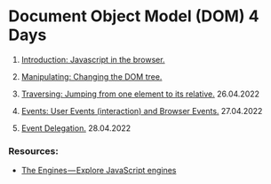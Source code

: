 # Document Object Model (DOM) 4 Days

1. [Introduction: Javascript in the browser.](https://github.com/FbW-E10/SPA-Lessons/tree/main/1-DOM/1-Introduction)

2. [Manipulating: Changing the DOM tree.](https://github.com/FbW-E10/SPA-Lessons/tree/main/1-DOM/2-Manipulating)

3. [Traversing: Jumping from one element to its relative.](https://github.com/FbW-E10/SPA-Lessons/tree/main/1-DOM/3-Traversing) 26.04.2022

4. [Events: User Events (interaction) and Browser Events.](https://github.com/FbW-E10/SPA-Lessons/tree/main/1-DOM/4-Events) 27.04.2022

5. [Event Delegation.](https://github.com/FbW-E10/SPA-Lessons/tree/main/1-DOM/5-Event%20Delegation) 28.04.2022

### Resources:

- [The Engines — Explore JavaScript engines](https://www.zeolearn.com/magazine/the-engines-explore-javascript-engines)
